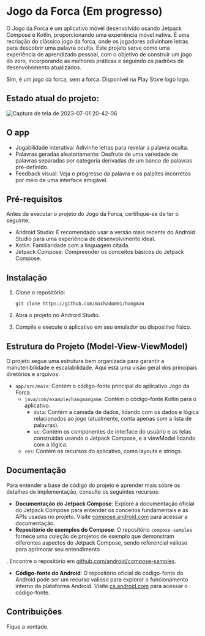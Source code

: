 # Jogo da Forca (Em progresso)

O Jogo da Forca é um aplicativo móvel desenvolvido usando Jetpack Compose e Kotlin, proporcionando uma experiência móvel nativa. É uma recriação do clássico jogo da forca, onde os jogadores adivinham letras para descobrir uma palavra oculta. Este projeto serve como uma experiência de aprendizado pessoal, com o objetivo de construir um jogo do zero, incorporando as melhores práticas e seguindo os padrões de desenvolvimento atualizados.

Sim, é um jogo da forca, sem a forca. Disponível na Play Store logo logo.
## Estado atual do projeto:
![Captura de tela de 2023-07-01 20-42-06](https://github.com/machado001/hangman/assets/101916850/7604057c-d2ef-4d22-a3fa-4cfa7aff7613)

## O app

- Jogabilidade interativa: Adivinhe letras para revelar a palavra oculta.
- Palavras geradas aleatoriamente: Desfrute de uma variedade de palavras separadas por categoria derivadas de um banco de palavras pré-definido.
- Feedback visual: Veja o progresso da palavra e os palpites incorretos por meio de uma interface amigável.

## Pré-requisitos

Antes de executar o projeto do Jogo da Forca, certifique-se de ter o seguinte:

- Android Studio: É recomendado usar a versão mais recente do Android Studio para uma experiência de desenvolvimento ideal.
- Kotlin: Familiaridade com a linguagem citada.
- Jetpack Compose: Compreender os conceitos básicos do Jetpack Compose.

## Instalação

1. Clone o repositório:

   ```shell
   git clone https://github.com/machado001/hangman
   ```
2. Abra o projeto no Android Studio.

3. Compile e execute o aplicativo em seu emulador ou dispositivo físico.

## Estrutura do Projeto (Model-View-ViewModel)
O projeto segue uma estrutura bem organizada para garantir a manutenibilidade e escalabilidade. Aqui está uma visão geral dos principais diretórios e arquivos:

- `app/src/main`: Contém o código-fonte principal do aplicativo Jogo da Forca.
  - `java/com/example/hangmangame`: Contém o código-fonte Kotlin para o aplicativo.
    - `data`: Contém a camada de dados, lidando com os dados e lógica relacionados ao jogo (atualmente, conta apenas com a lista de palavras).
    - `ui`: Contém os componentes de interface do usuário e as telas construídas usando o Jetpack Compose, e a viewModel lidando com a lógica.
  - `res`: Contém os recursos do aplicativo, como layouts e strings.

## Documentação
Para entender a base de código do projeto e aprender mais sobre os detalhes de implementação, consulte os seguintes recursos:

- **Documentação do Jetpack Compose**: Explore a documentação oficial do Jetpack Compose para entender os conceitos fundamentais e as APIs usadas no projeto. Visite [compose.android.com](https://compose.android.com) para acessar a documentação.
- **Repositório de exemplos do Compose**: O repositório `compose-samples` fornece uma coleção de projetos de exemplo que demonstram diferentes aspectos do Jetpack Compose, sendo referencial valioso para aprimorar seu entendimento

. Encontre o repositório em [github.com/android/compose-samples](https://github.com/android/compose-samples).
- **Código-fonte do Android**: O repositório oficial de código-fonte do Android pode ser um recurso valioso para explorar o funcionamento interno da plataforma Android. Visite [cs.android.com](https://cs.android.com) para acessar o código-fonte.

## Contribuições
Fique a vontade.
